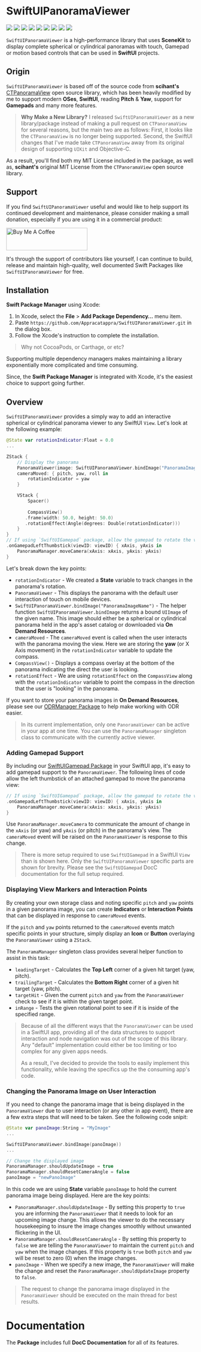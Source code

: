 # SwiftUIPanoramaViewer

![](https://img.shields.io/badge/license-MIT-green) ![](https://img.shields.io/badge/maintained%3F-Yes-green) ![](https://img.shields.io/badge/swift-5.4-green) ![](https://img.shields.io/badge/iOS-17.0-red) ![](https://img.shields.io/badge/macOS-14.0-red) ![](https://img.shields.io/badge/tvOS-17.0-red) ![](https://img.shields.io/badge/dependency-LogManager-orange) ![](https://img.shields.io/badge/dependency-SoundManager-orange) ![](https://img.shields.io/badge/dependency-SwiftletUtilities-orange)

`SwiftUIPanoramaViewer` is a high-performance library that uses **SceneKit** to display complete spherical or cylindrical panoramas with touch, Gamepad or motion based controls that can be used in **SwiftUI** projects.

## Origin

`SwiftUIPanoramaViewer` is based off of the source code from **scihant's** [CTPanoramaView](https://github.com/scihant/CTPanoramaView) open source library, which has been heavily modified by me to support modern **OSes**, **SwiftUI**, reading **Pitch** & **Yaw**, support for **Gamepads** and many more features.

> **Why Make a New Library?** I released `SwiftUIPanoramaViewer` as a new library/package instead of making a pull request on `CTPanoramaView` for several reasons, but the main two are as follows: First, it looks like the `CTPanoramaView` is no longer being supported. Second, the SwiftUI changes that I've made take `CTPanoramaView` away from its original design of supporting `UIKit` and Objective-C.

As a result, you'll find both my MIT License included in the package, as well as, **scihant's** original MIT License from the `CTPanoramaView` open source library.

## Support

If you find `SwiftUIPanoramaViewer` useful and would like to help support its continued development and maintenance, please consider making a small donation, especially if you are using it in a commercial product:

<a href="https://www.buymeacoffee.com/KevinAtAppra" target="_blank"><img src="https://cdn.buymeacoffee.com/buttons/v2/default-yellow.png" alt="Buy Me A Coffee" style="height: 60px !important;width: 217px !important;" ></a>

It's through the support of contributors like yourself, I can continue to build, release and maintain high-quality, well documented Swift Packages like `SwiftUIPanoramaViewer` for free.

## Installation

**Swift Package Manager** using Xcode:

1. In Xcode, select the **File** > **Add Package Dependency…** menu item.
2. Paste `https://github.com/Appracatappra/SwiftUIPanoramaViewer.git` in the dialog box.
3. Follow the Xcode's instruction to complete the installation.

> Why not CocoaPods, or Carthage, or etc?

Supporting multiple dependency managers makes maintaining a library exponentially more complicated and time consuming.

Since, the **Swift Package Manager** is integrated with Xcode, it's the easiest choice to support going further.

## Overview

`SwiftUIPanoramaViewer` provides a simply way to add an interactive spherical or cylindrical panorama viewer to any SwiftUI `View`. Let's look at the following example:

```swift
@State var rotationIndicator:Float = 0.0
...

ZStack {
	// Display the panorama
	PanoramaViewer(image: SwiftUIPanoramaViewer.bindImage("PanoramaImageName")) {key in }
	cameraMoved: { pitch, yaw, roll in
	    rotationIndicator = yaw
	}

	VStack {
		Spacer()
	
		CompassView()
	   .frame(width: 50.0, height: 50.0)
	   .rotationEffect(Angle(degrees: Double(rotationIndicator)))
	}
}
// If using `SwiftUIGamepad` package, allow the gamepad to rotate the view.
.onGamepadLeftThumbstick(viewID: viewID) { xAxis, yAxis in
    PanoramaManager.moveCamera(xAxis: xAxis, yAxis: yAxis)
}
```

Let's break down the key points:

* `rotationIndicator` - We created a **State** variable to track changes in the panorama's rotation.
* `PanoramaViewer` - This displays the panorama with the default user interaction of touch on mobile devices.
* `SwiftUIPanoramaViewer.bindImage("PanoramaImageName")` - The helper function `SwiftUIPanoramaViewer.bindImage` returns a bound `UIImage` of the given name. This image should either be a spherical or cylindrical panorama held in the app's asset catalog or downloaded via **On Demand Resources**.
* `cameraMoved` - The `cameraMoved` event is called when the user interacts with the panorama moving the view. Here we are storing the **yaw** (or X Axis movement) in the `rotationIndicator` variable to update the compass.
* `CompassView()` - Displays a compass overlay at the bottom of the panorama indicating the direct the user is looking.
* `rotationEffect` - We are using `rotationEffect` on the `CompassView` along with the `rotationIndicator` variable to point the compass in the direction that the user is "looking" in the panorama.

If you want to store your panorama images in **On Demand Resources**, please see our [ODRManager Package](https://github.com/Appracatappra/ODRManager) to help make working with ODR easier.

> In its current implementation, only one `PanoramaViewer` can be active in your app at one time. You can use the `PanoramaManager` singleton class to communicate with the currently active viewer.

### Adding Gamepad Support

By including our [SwiftUIGamepad Package](https://github.com/Appracatappra/SwiftUIGamepad) in your SwiftUI app, it's easy to add gamepad support to the `PanoramaViewer`. The following lines of code allow the left thumbstick of an attached gamepad to move the panorama view:

```swift
// If using `SwiftUIGamepad` package, allow the gamepad to rotate the view.
.onGamepadLeftThumbstick(viewID: viewID) { xAxis, yAxis in
    PanoramaManager.moveCamera(xAxis: xAxis, yAxis: yAxis)
}
```

Use `PanoramaManager.moveCamera` to communicate the amount of change in the `xAxis` (or yaw) and `yAxis` (or pitch) in the panorama's view. The `cameraMoved` event will be raised on the `PanoramaViewer` is response to this change.

> There is more setup required to use `SwiftUIGamepad` in a SwiftUI `View` than is shown here. Only the `SwiftUIPanoramaViewer` specific parts are shown for brevity. Please see the `SwiftUIGamepad` DocC documentation for the full setup required.

### Displaying View Markers and Interaction Points

By creating your own storage class and noting specific `pitch` and `yaw` points in a given panorama image, you can create **Indicators** or **Interaction Points** that can be displayed in response to `cameraMoved` events.

If the `pitch` and `yaw` points returned to the `cameraMoved` events match specific points in your structure, simply display an **Icon** or **Button** overlaying the `PanoramaViewer` using a `ZStack`.

The `PanoramaManager` singleton class provides several helper function to assist in this task:

* `leadingTarget` - Calculates the **Top Left** corner of a given hit target (yaw, pitch).
* `trailingTarget` - Calculates the **Bottom Right** corner of a given hit target (yaw, pitch).
* `targetHit` - Given the current `pitch` and `yaw` from the `PanoramaViewer` check to see if it is within the given target point.
* `inRange` - Tests the given rotational point to see if it is inside of the specified range.

> Because of all the different ways that the `PanoramaViewer` can be used in a SwiftUI app, providing all of the data structures to support interaction and node navigation was out of the scope of this library. Any "default" implementation could either be too limiting or too complex for any given apps needs.
> 
> As a result, I've decided to provide the tools to easily implement this functionality, while leaving the specifics up the the consuming app's code.

### Changing the Panorama Image on User Interaction

If you need to change the panorama image that is being displayed in the `PanoramaViewer` due to user interaction (or any other in app event), there are a few extra steps that will need to be taken. See the following code snipit:

```swift
@State var panoImage:String = "MyImage"
...

SwiftUIPanoramaViewer.bindImage(panoImage))
...

// Change the displayed image
PanoramaManager.shouldUpdateImage = true
PanoramaManager.shouldResetCameraAngle = false
panoImage = "newPanoImage"

```

In this code we are using **State** variable `panoImage` to hold the current panorama image being displayed. Here are the key points:

* `PanoramaManager.shouldUpdateImage` - By setting this property to `true` you are informing the `PanoramaViewer` that it needs to look for an upcoming image change. This allows the viewer to do the necessary housekeeping to insure the image changes smoothly without unwanted flickering in the UI.
* `PanoramaManager.shouldResetCameraAngle` - By setting this property to `false` we are telling the `PanoramaViewer` to maintain the current `pitch` and `yaw` when the image changes. If this property is `true` both `pitch` and `yaw` will be reset to zero (0) when the image changes.
* `panoImage` - When we specify a new image, the `PanoramaViewer` will make the change and reset the `PanoramaManager.shouldUpdateImage` property to `false`.

> The request to change the panorama image displayed in the `PanoramaViewer` should be executed on the main thread for best results.

# Documentation

The **Package** includes full **DocC Documentation** for all of its features.
